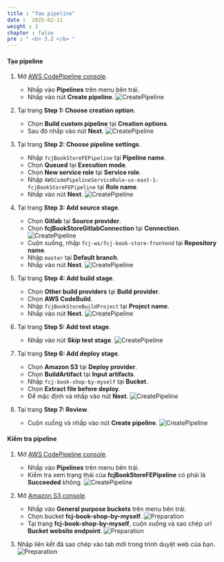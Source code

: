 ```yaml
---
title : "Tạo pipeline"
date :  2025-02-11
weight : 2
chapter : false
pre : " <b> 3.2 </b> "
---
```


#### Tạo pipeline

1. Mở [AWS CodePipeline console](https://us-east-1.console.aws.amazon.com/codesuite/codepipeline/start?region=us-east-1).
    - Nhấp vào **Pipelines** trên menu bên trái.
    - Nhấp vào nút **Create pipeline**.
      ![CreatePipeline](/images/temp/1/45.png?width=90pc)

2. Tại trang **Step 1: Choose creation option**.
    - Chọn **Build custom pipeline** tại **Creation options**.
    - Sau đó nhấp vào nút **Next**.
      ![CreatePipeline](/images/temp/1/20.png?width=90pc)

3. Tại trang **Step 2: Choose pipeline settings**.
    - Nhập ``fcjBookStoreFEPipeline`` tại **Pipeline name**.
    - Chọn **Queued** tại **Execution mode**.
    - Chọn **New service role** tại **Service role**.
    - Nhập ``AWSCodePipelineServiceRole-us-east-1-fcjBookStoreFEPipeline`` tại **Role name**.
    - Nhấp vào nút **Next**.
      ![CreatePipeline](/images/temp/1/47.png?width=90pc)

4. Tại trang **Step 3: Add source stage**.
    - Chọn **Gitlab** tại **Source provider**.
    - Chọn **fcjBookStoreGitlabConnection** tại **Connection**.
      ![CreatePipeline](/images/temp/1/49.png?width=90pc)
    - Cuộn xuống, nhập ``fcj-ws/fcj-book-store-frontend`` tại **Repository name**.
    - Nhập ``master`` tại **Default branch**.
    - Nhấp vào nút **Next**.
      ![CreatePipeline](/images/temp/1/50.png?width=90pc)

5. Tại trang **Step 4: Add build stage**.
    - Chọn **Other build providers** tại **Build provider**.
    - Chọn **AWS CodeBuild**.
    - Nhập ``fcjBookStoreBuildProject`` tại **Project name**.
    - Nhấp vào nút **Next**.
      ![CreatePipeline](/images/temp/1/51.png?width=90pc)

6. Tại trang **Step 5: Add test stage**.
    - Nhấp vào nút **Skip test stage**.
      ![CreatePipeline](/images/temp/1/33.png?width=90pc)

7. Tại trang **Step 6: Add deploy stage**.
    - Chọn **Amazon S3** tại **Deploy provider**.
    - Chọn **BuildArtifact** tại **Input artifacts**.
    - Nhập ``fcj-book-shop-by-myself`` tại **Bucket**.
    - Chọn **Extract file before deploy**.
    - Để mặc định và nhấp vào nút **Next**.
      ![CreatePipeline](/images/temp/1/52.png?width=90pc)

8. Tại trang **Step 7: Review**.
    - Cuộn xuống và nhấp vào nút **Create pipeline**.
      ![CreatePipeline](/images/temp/1/53.png?width=90pc)

#### Kiểm tra pipeline

1. Mở [AWS CodePipeline console](https://us-east-1.console.aws.amazon.com/codesuite/codepipeline/start?region=us-east-1).
    - Nhấp vào **Pipelines** trên menu bên trái.
    - Kiểm tra xem trạng thái của **fcjBookStoreFEPipeline** có phải là **Succeeded** không.
      ![CreatePipeline](/images/temp/1/54.png?width=90pc)

2. Mở [Amazon S3 console](https://s3.console.aws.amazon.com/s3/buckets?region=us-east-1).
    - Nhấp vào **General purpose buckets** trên menu bên trái.
    - Chọn bucket **fcj-book-shop-by-myself**.
      ![Preparation](/images/temp/1/3.png?width=90pc)
    - Tại trang **fcj-book-shop-by-myself**, cuộn xuống và sao chép url **Bucket website endpoint**.
      ![Preparation](/images/temp/1/4.png?width=90pc)

3. Nhập liên kết đã sao chép vào tab mới trong trình duyệt web của bạn.
    ![Preparation](/images/temp/1/5.png?width=90pc)
